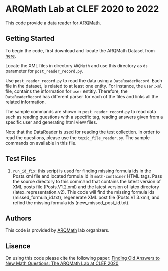 # ARQMath Lab at CLEF 2020 to 2022
This code provide a data reader for [ARQMath](https://www.cs.rit.edu/~dprl/ARQMath/). 

## Getting Started

To begin the code, first download and locate the ARQMath Dataset from [here](https://drive.google.com/drive/folders/1YekTVvfmYKZ8I5uiUMbs21G2mKwF9IAm?usp=sharing).

Locate the XML files in directory `ARQMath` and use this directory as `ds` parameter for ```post_reader_record.py```.

Use ```post_reader_record.py``` to read the data using a ```DataReaderRecord```. Each file in the dataset, is related to at least one entity. For instance, the `user.xml` file, contains the information for `user` entitiy. Therefore, the ```DataReaderRecord``` has different parser for each of the files and links all the related information.

The sample commands are shown in ```post_reader_record.py``` to read data such as reading questions with a specific tag, reading answers given from a specific user and generating html view files.


Note that the DataReader is used for reading the test collection. In order to read the questions, please use the ```topic_file_reader.py```. The sample commands on available in this file.

## Test Files
1. ```run_id_fix```: this script is used for finding missing formula ids in the Posts.xml file and located formula id in `math-container` HTML tags. Pass the source directory to this command that contains the latest version of XML posts file (Posts.V1.2.xml) and the latest version of latex directory (latex_representation_v2).
This code will find the missing formula ids (missed_formula_id.txt), regenerate XML post file (Posts.V1.3.xml), and refind the missing formula ids (new_missed_post_id.txt).


## Authors

This code is provided by [ARQMath](https://www.cs.rit.edu/~dprl/ARQMath/) lab organizers. 

## Lisence 
On using this code please cite the following paper:
[Finding Old Answers to New Math Questions: The ARQMath Lab at CLEF 2020](https://link.springer.com/content/pdf/10.1007/978-3-030-45442-5_73.pdf)
